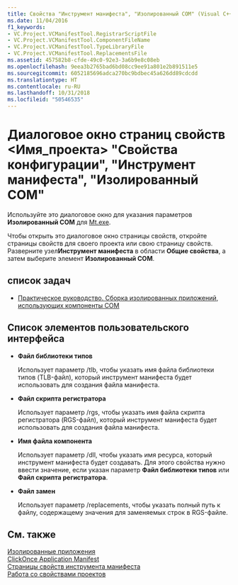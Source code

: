 ```yaml
---
title: Свойства "Инструмент манифеста", "Изолированный COM" (Visual C++)
ms.date: 11/04/2016
f1_keywords:
- VC.Project.VCManifestTool.RegistrarScriptFile
- VC.Project.VCManifestTool.ComponentFileName
- VC.Project.VCManifestTool.TypeLibraryFile
- VC.Project.VCManifestTool.ReplacementsFile
ms.assetid: 457582b8-cfde-49c0-92e3-3a6b9e8c08eb
ms.openlocfilehash: 9eea3b2765bad6bd08cc9ee91a801e2b891511e5
ms.sourcegitcommit: 6052185696adca270bc9bdbec45a626dd89cdcdd
ms.translationtype: HT
ms.contentlocale: ru-RU
ms.lasthandoff: 10/31/2018
ms.locfileid: "50546535"
---
```

# <a name="isolated-com-manifest-tool-configuration-properties-ltprojectnamegt-property-pages-dialog-box"></a>Диалоговое окно страниц свойств &lt;Имя_проекта&gt; "Свойства конфигурации", "Инструмент манифеста", "Изолированный COM"

Используйте это диалоговое окно для указания параметров **Изолированный COM** для [Mt.exe](https://msdn.microsoft.com/library/aa375649).

Чтобы открыть это диалоговое окно страницы свойств, откройте страницы свойств для своего проекта или свою страницу свойств. Разверните узел**Инструмент манифеста** в области **Общие свойства**, а затем выберите элемент **Изолированный COM**.

## <a name="task-list"></a>список задач

- [Практическое руководство. Сборка изолированных приложений, использующих компоненты СОМ](../build/how-to-build-isolated-applications-to-consume-com-components.md)

## <a name="uielement-list"></a>Список элементов пользовательского интерфейса

- **Файл библиотеки типов**

   Использует параметр /tlb, чтобы указать имя файла библиотеки типов (TLB-файл), который инструмент манифеста будет использовать для создания файла манифеста.

- **Файл скрипта регистратора**

   Использует параметр /rgs, чтобы указать имя файла скрипта регистратора (RGS-файл), который инструмент манифеста будет использовать для создания файла манифеста.

- **Имя файла компонента**

   Использует параметр /dll, чтобы указать имя ресурса, который инструмент манифеста будет создавать. Для этого свойства нужно ввести значение, если указан параметр **Файл библиотеки типов** или **Файл скрипта регистратора**.

- **Файл замен**

   Использует параметр /replacements, чтобы указать полный путь к файлу, содержащему значения для заменяемых строк в RGS-файле.

## <a name="see-also"></a>См. также

[Изолированные приложения](/windows/desktop/SbsCs/isolated-applications)<br>
[ClickOnce Application Manifest](/visualstudio/deployment/clickonce-application-manifest)<br>
[Страницы свойств инструмента манифеста](../ide/manifest-tool-property-pages.md)<br>
[Работа со свойствами проектов](../ide/working-with-project-properties.md)